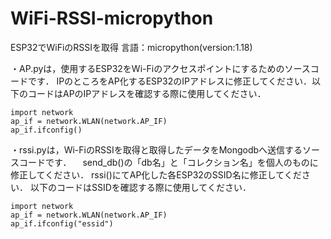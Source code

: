 # WiFi-RSSI-micropython
ESP32でWiFiのRSSIを取得
言語：micropython(version:1.18)

・AP.pyは，使用するESP32をWi-Fiのアクセスポイントにするためのソースコードです．
IPのところをAP化するESP32のIPアドレスに修正してください．以下のコードはAPのIPアドレスを確認する際に使用してください．
 
 ``` 
import network
ap_if = network.WLAN(network.AP_IF)
ap_if.ifconfig()
```

・rssi.pyは，Wi-FiのRSSIを取得と取得したデータをMongodbへ送信するソースコードです．
　send_db()の「db名」と「コレクション名」を個人のものに修正してください．
  rssi()にてAP化した各ESP32のSSID名に修正してください．
  以下のコードはSSIDを確認する際に使用してください．
  
  ```
import network
ap_if = network.WLAN(network.AP_IF)
ap_if.ifconfig("essid")
```

